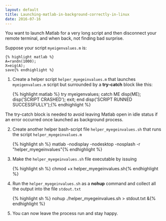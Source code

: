 ```yaml
---
layout: default
title: Launching-matlab-in-background-correctly-in-linux
date: 2016-07-16
---
```


You want to launch Matlab for a very long script and then disconnect your remote terminal, and when back, not finding bad surprise.

Suppose your script `myeigenvalues.m` is:

    {% highlight matlab %}
    A=randn(1000);
    X=eig(A);
    save{% endhighlight %}
    

1. Create a helper script `helper_myegeinvalues.m` that launches `myeigenvalues.m` script but surrounded by a **try-catch** block like this:

    {% highlight matlab %}
    try
        myeigenvalues;
    catch ME
        disp(ME);
        disp('SCRIPT CRASHED');
        exit;
    end
    disp('SCRIPT RUNNED SUCCESSFULLY');{% endhighlight %}

The try-catch block is needed to avoid leaving Matlab open in idle status if an error occurred once launched as background process.

2. Create another helper bash-script file `helper_myegeinvalues.sh` that runs the script `helper_myegeinvalues.m`

    {% highlight sh %}
    matlab -nodisplay -nodesktop -nosplash -r "helper_myegeinvalues"{% endhighlight %}

3. Make the `helper_myegeinvalues.sh` file executable by issuing 

    {% highlight sh %}
    chmod +x helper_myegeinvalues.sh{% endhighlight %}

4. Run the `helper_myegeinvalues.sh` as a **nohup** command and collect all the output into the file `stdout.txt`

    {% highlight sh %}
    nohup ./helper_myegeinvalues.sh > stdout.txt &{% endhighlight %}

5. You can now leave the process run and stay happy.